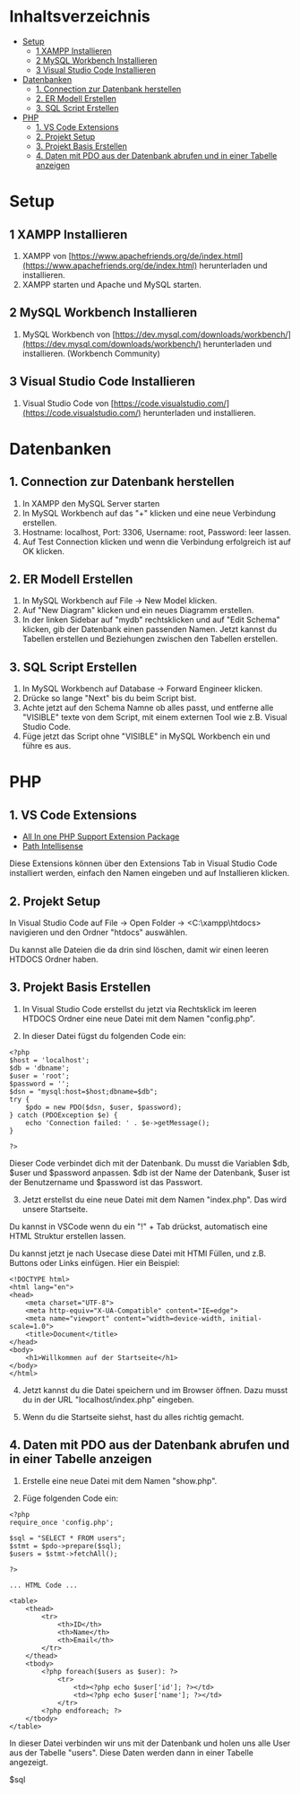 # Inhaltsverzeichnis
- [Setup](#setup)
    - [1 XAMPP Installieren](#1-xampp-installieren)
    - [2 MySQL Workbench Installieren](#2-mysql-workbench-installieren)
    - [3 Visual Studio Code Installieren](#3-visual-studio-code-installieren)
- [Datenbanken](#datenbanken)
    - [1. Connection zur Datenbank herstellen](#1-connection-zur-datenbank-herstellen)
    - [2. ER Modell Erstellen](#2-er-modell-erstellen)
    - [3. SQL Script Erstellen](#3-sql-script-erstellen)
- [PHP](#php)
    - [1. VS Code Extensions](#1-vs-code-extensions)
    - [2. Projekt Setup](#2-projekt-setup)
    - [3. Projekt Basis Erstellen](#3-projekt-basis-erstellen)
    - [4. Daten mit PDO aus der Datenbank abrufen und in einer Tabelle anzeigen](#4-daten-mit-pdo-aus-der-datenbank-abrufen-und-in-einer-tabelle-anzeigen)

# Setup
## 1 XAMPP Installieren
1. XAMPP von [https://www.apachefriends.org/de/index.html](https://www.apachefriends.org/de/index.html) herunterladen und installieren.
2. XAMPP starten und Apache und MySQL starten.

## 2 MySQL Workbench Installieren
1. MySQL Workbench von [https://dev.mysql.com/downloads/workbench/](https://dev.mysql.com/downloads/workbench/) herunterladen und installieren. (Workbench Community)

## 3 Visual Studio Code Installieren
1. Visual Studio Code von [https://code.visualstudio.com/](https://code.visualstudio.com/) herunterladen und installieren.

# Datenbanken

## 1. Connection zur Datenbank herstellen
1. In XAMPP den MySQL Server starten
2. In MySQL Workbench auf das "+" klicken und eine neue Verbindung erstellen.
3. Hostname: localhost, Port: 3306, Username: root, Password: leer lassen.
4. Auf Test Connection klicken und wenn die Verbindung erfolgreich ist auf OK klicken.

## 2. ER Modell Erstellen
1. In MySQL Workbench auf File -> New Model klicken.
2. Auf "New Diagram" klicken und ein neues Diagramm erstellen.
3. In der linken Sidebar auf "mydb" rechtsklicken und auf "Edit Schema" klicken, gib der Datenbank einen passenden Namen.
Jetzt kannst du Tabellen erstellen und Beziehungen zwischen den Tabellen erstellen.

## 3. SQL Script Erstellen
1. In MySQL Workbench auf Database -> Forward Engineer klicken.
2. Drücke so lange "Next" bis du beim Script bist.
3. Achte jetzt auf den Schema Namne ob alles passt, und entferne alle "VISIBLE" texte von dem Script, mit einem externen Tool wie z.B. Visual Studio Code.
4. Füge jetzt das Script ohne "VISIBLE" in MySQL Workbench ein und führe es aus.

# PHP

## 1. VS Code Extensions
- [All In one PHP Support Extension Package](https://marketplace.visualstudio.com/items?itemName=DEVSENSE.phptools-vscode)
- [Path Intellisense](https://marketplace.visualstudio.com/items?itemName=christian-kohler.path-intellisense)

Diese Extensions können über den Extensions Tab in Visual Studio Code installiert werden, einfach den Namen eingeben und auf Installieren klicken.

## 2. Projekt Setup
In Visual Studio Code auf File -> Open Folder -> <C:\xampp\htdocs> navigieren und den Ordner "htdocs" auswählen.

Du kannst alle Dateien die da drin sind löschen, damit wir einen leeren HTDOCS Ordner haben.

## 3. Projekt Basis Erstellen
1. In Visual Studio Code erstellst du jetzt via Rechtsklick im leeren HTDOCS Ordner eine neue Datei mit dem Namen "config.php".

2. In dieser Datei fügst du folgenden Code ein:
```
<?php
$host = 'localhost';
$db = 'dbname';
$user = 'root';
$password = '';
$dsn = "mysql:host=$host;dbname=$db";
try {
    $pdo = new PDO($dsn, $user, $password);
} catch (PDOException $e) {
    echo 'Connection failed: ' . $e->getMessage();
}

?>
```

Dieser Code verbindet dich mit der Datenbank. Du musst die Variablen $db, $user und $password anpassen. $db ist der Name der Datenbank, $user ist der Benutzername und $password ist das Passwort.

3. Jetzt erstellst du eine neue Datei mit dem Namen "index.php". Das wird unsere Startseite.

Du kannst in VSCode wenn du ein "!" + Tab drückst, automatisch eine HTML Struktur erstellen lassen.

Du kannst jetzt je nach Usecase diese Datei mit HTMl Füllen, und z.B. Buttons oder Links einfügen. Hier ein Beispiel:
```
<!DOCTYPE html>
<html lang="en">
<head>
    <meta charset="UTF-8">
    <meta http-equiv="X-UA-Compatible" content="IE=edge">
    <meta name="viewport" content="width=device-width, initial-scale=1.0">
    <title>Document</title>
</head>
<body>
    <h1>Willkommen auf der Startseite</h1>
</body>
</html>
```

4. Jetzt kannst du die Datei speichern und im Browser öffnen. Dazu musst du in der URL "localhost/index.php" eingeben.

5. Wenn du die Startseite siehst, hast du alles richtig gemacht.

## 4. Daten mit PDO aus der Datenbank abrufen und in einer Tabelle anzeigen
1. Erstelle eine neue Datei mit dem Namen "show.php".

2. Füge folgenden Code ein:
```
<?php
require_once 'config.php';

$sql = "SELECT * FROM users";
$stmt = $pdo->prepare($sql);
$users = $stmt->fetchAll();

?>

... HTML Code ...

<table>
    <thead>
        <tr>
            <th>ID</th>
            <th>Name</th>
            <th>Email</th>
        </tr>
    </thead>
    <tbody>
        <?php foreach($users as $user): ?>
            <tr>
                <td><?php echo $user['id']; ?></td>
                <td><?php echo $user['name']; ?></td>
            </tr>
        <?php endforeach; ?>
    </tbody>
</table>
```

In dieser Datei verbinden wir uns mit der Datenbank und holen uns alle User aus der Tabelle "users". Diese Daten werden dann in einer Tabelle angezeigt.

$sql